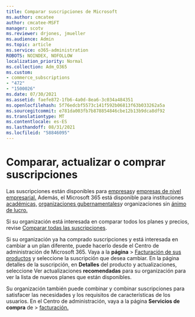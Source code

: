 ```yaml
---
title: Comparar suscripciones de Microsoft
ms.author: cmcatee
author: cmcatee-MSFT
manager: scotv
ms.reviewer: drjones, jmueller
ms.audience: Admin
ms.topic: article
ms.service: o365-administration
ROBOTS: NOINDEX, NOFOLLOW
localization_priority: Normal
ms.collection: Adm_O365
ms.custom:
- commerce_subscriptions
- "472"
- "1500026"
ms.date: 07/30/2021
ms.assetid: faefe872-1fb6-4a0d-8ea6-3c034a484351
ms.openlocfilehash: 5f76edcbf5573c141f592b06813f63b033262a5a
ms.sourcegitcommit: e781da003fb7b878854846cbe12b13b9dca8df92
ms.translationtype: MT
ms.contentlocale: es-ES
ms.lasthandoff: 08/31/2021
ms.locfileid: "58846095"
---
```

# <a name="compare-upgrade-or-purchase-subscriptions"></a>Comparar, actualizar o comprar suscripciones
  
Las suscripciones están disponibles para [empresas](https://www.microsoft.com/microsoft-365/business/compare-all-microsoft-365-business-products?tab=2&rtc=1)y [empresas de nivel empresarial.](https://www.microsoft.com/microsoft-365/enterprise/compare-office-365-plans?rtc=1) Además, el Microsoft 365 está disponible para instituciones [académicas,](https://www.microsoft.com/microsoft-365/academic/compare-office-365-education-plans?rtc=1&activetab=tab%3aprimaryr1) [organizaciones gubernamentales](https://www.microsoft.com/microsoft-365/government/compare-office-365-government-plans?rtc=1)y organizaciones sin [ánimo de lucro.](https://www.microsoft.com/microsoft-365/nonprofit/office-365-nonprofit-plans-and-pricing?&rtc=1&activetab=tab%3aprimaryr1)
  
Si su organización está interesada en comparar todos los planes y precios, revise [Comparar todas las suscripciones](https://www.microsoft.com/microsoft-365/enterprise/compare-office-365-plans?rtc=1).
  
Si su organización ya ha comprado suscripciones y está interesada en cambiar a un plan diferente, puede hacerlo desde el Centro de administración de Microsoft 365. Vaya a la **página** \> [Facturación de sus productos](https://go.microsoft.com/fwlink/p/?linkid=842054) y seleccione la suscripción que desea cambiar. En la página detalles de la suscripción, en **Detalles** del producto y actualizaciones, seleccione Ver actualizaciones **recomendadas** para su organización para ver la lista de nuevos planes que están disponibles.
  
Su organización también puede combinar y combinar suscripciones para satisfacer las necesidades y los requisitos de características de los usuarios. En el Centro de administración, vaya a la página **Servicios de compra** de \> [facturación.](https://go.microsoft.com/fwlink/p/?linkid=868433) 